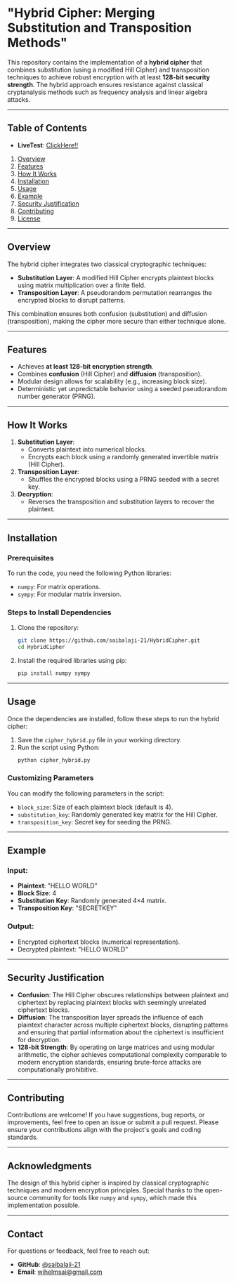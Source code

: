 # "Hybrid Cipher: Merging Substitution and Transposition Methods"

This repository contains the implementation of a **hybrid cipher** that combines substitution (using a modified Hill Cipher) and transposition techniques to achieve robust encryption with at least **128-bit security strength**. The hybrid approach ensures resistance against classical cryptanalysis methods such as frequency analysis and linear algebra attacks.

---

## Table of Contents
- **LiveTest**: [ClickHere!!](https://colab.research.google.com/drive/1HHzXnzaXDig43Ef3Zgej58nCd0z3Ar3O?usp=sharing)
1. [Overview](#overview)
2. [Features](#features)
3. [How It Works](#how-it-works)
4. [Installation](#installation)
5. [Usage](#usage)
6. [Example](#example)
7. [Security Justification](#security-justification)
8. [Contributing](#contributing)
9. [License](#license)

---

## Overview

The hybrid cipher integrates two classical cryptographic techniques:
- **Substitution Layer**: A modified Hill Cipher encrypts plaintext blocks using matrix multiplication over a finite field.
- **Transposition Layer**: A pseudorandom permutation rearranges the encrypted blocks to disrupt patterns.

This combination ensures both confusion (substitution) and diffusion (transposition), making the cipher more secure than either technique alone.

---

## Features

- Achieves **at least 128-bit encryption strength**.
- Combines **confusion** (Hill Cipher) and **diffusion** (transposition).
- Modular design allows for scalability (e.g., increasing block size).
- Deterministic yet unpredictable behavior using a seeded pseudorandom number generator (PRNG).

---

## How It Works

1. **Substitution Layer**:
   - Converts plaintext into numerical blocks.
   - Encrypts each block using a randomly generated invertible matrix (Hill Cipher).
2. **Transposition Layer**:
   - Shuffles the encrypted blocks using a PRNG seeded with a secret key.
3. **Decryption**:
   - Reverses the transposition and substitution layers to recover the plaintext.

---

## Installation

### Prerequisites

To run the code, you need the following Python libraries:

- `numpy`: For matrix operations.
- `sympy`: For modular matrix inversion.

### Steps to Install Dependencies

1. Clone the repository:
   ```bash
   git clone https://github.com/saibalaji-21/HybridCipher.git
   cd HybridCipher
   ```
2. Install the required libraries using pip:
   ```bash
   pip install numpy sympy
   ```

---

## Usage

Once the dependencies are installed, follow these steps to run the hybrid cipher:

1. Save the `cipher_hybrid.py` file in your working directory.
2. Run the script using Python:
   ```bash
   python cipher_hybrid.py
   ```

### Customizing Parameters

You can modify the following parameters in the script:

- `block_size`: Size of each plaintext block (default is 4).
- `substitution_key`: Randomly generated key matrix for the Hill Cipher.
- `transposition_key`: Secret key for seeding the PRNG.

---

## Example

### Input:
- **Plaintext**: "HELLO WORLD"
- **Block Size**: 4
- **Substitution Key**: Randomly generated 4×4 matrix.
- **Transposition Key**: "SECRETKEY"

### Output:
- Encrypted ciphertext blocks (numerical representation).
- Decrypted plaintext: "HELLO WORLD"

---

## Security Justification

- **Confusion**: The Hill Cipher obscures relationships between plaintext and ciphertext by replacing plaintext blocks with seemingly unrelated ciphertext blocks.
- **Diffusion**: The transposition layer spreads the influence of each plaintext character across multiple ciphertext blocks, disrupting patterns and ensuring that partial information about the ciphertext is insufficient for decryption.
- **128-bit Strength**: By operating on large matrices and using modular arithmetic, the cipher achieves computational complexity comparable to modern encryption standards, ensuring brute-force attacks are computationally prohibitive.

---

## Contributing

Contributions are welcome! If you have suggestions, bug reports, or improvements, feel free to open an issue or submit a pull request. Please ensure your contributions align with the project's goals and coding standards.

---


## Acknowledgments

The design of this hybrid cipher is inspired by classical cryptographic techniques and modern encryption principles.
Special thanks to the open-source community for tools like `numpy` and `sympy`, which made this implementation possible.

---

## Contact

For questions or feedback, feel free to reach out:

- **GitHub**: [@saibalaji-21](https://github.com/saibalaji-21)
- **Email**: wihelmsai@gmail.com


